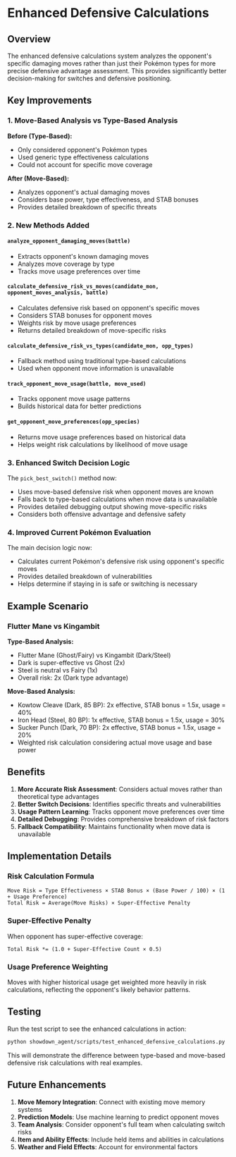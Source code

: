 # Enhanced Defensive Calculations

## Overview

The enhanced defensive calculations system analyzes the opponent's specific damaging moves rather than just their Pokémon types for more precise defensive advantage assessment. This provides significantly better decision-making for switches and defensive positioning.

## Key Improvements

### 1. Move-Based Analysis vs Type-Based Analysis

**Before (Type-Based):**
- Only considered opponent's Pokémon types
- Used generic type effectiveness calculations
- Could not account for specific move coverage

**After (Move-Based):**
- Analyzes opponent's actual damaging moves
- Considers base power, type effectiveness, and STAB bonuses
- Provides detailed breakdown of specific threats

### 2. New Methods Added

#### `analyze_opponent_damaging_moves(battle)`
- Extracts opponent's known damaging moves
- Analyzes move coverage by type
- Tracks move usage preferences over time

#### `calculate_defensive_risk_vs_moves(candidate_mon, opponent_moves_analysis, battle)`
- Calculates defensive risk based on opponent's specific moves
- Considers STAB bonuses for opponent moves
- Weights risk by move usage preferences
- Returns detailed breakdown of move-specific risks

#### `calculate_defensive_risk_vs_types(candidate_mon, opp_types)`
- Fallback method using traditional type-based calculations
- Used when opponent move information is unavailable

#### `track_opponent_move_usage(battle, move_used)`
- Tracks opponent move usage patterns
- Builds historical data for better predictions

#### `get_opponent_move_preferences(opp_species)`
- Returns move usage preferences based on historical data
- Helps weight risk calculations by likelihood of move usage

### 3. Enhanced Switch Decision Logic

The `pick_best_switch()` method now:
- Uses move-based defensive risk when opponent moves are known
- Falls back to type-based calculations when move data is unavailable
- Provides detailed debugging output showing move-specific risks
- Considers both offensive advantage and defensive safety

### 4. Improved Current Pokémon Evaluation

The main decision logic now:
- Calculates current Pokémon's defensive risk using opponent's specific moves
- Provides detailed breakdown of vulnerabilities
- Helps determine if staying in is safe or switching is necessary

## Example Scenario

### Flutter Mane vs Kingambit

**Type-Based Analysis:**
- Flutter Mane (Ghost/Fairy) vs Kingambit (Dark/Steel)
- Dark is super-effective vs Ghost (2x)
- Steel is neutral vs Fairy (1x)
- Overall risk: 2x (Dark type advantage)

**Move-Based Analysis:**
- Kowtow Cleave (Dark, 85 BP): 2x effective, STAB bonus = 1.5x, usage = 40%
- Iron Head (Steel, 80 BP): 1x effective, STAB bonus = 1.5x, usage = 30%
- Sucker Punch (Dark, 70 BP): 2x effective, STAB bonus = 1.5x, usage = 20%
- Weighted risk calculation considering actual move usage and base power

## Benefits

1. **More Accurate Risk Assessment**: Considers actual moves rather than theoretical type advantages
2. **Better Switch Decisions**: Identifies specific threats and vulnerabilities
3. **Usage Pattern Learning**: Tracks opponent move preferences over time
4. **Detailed Debugging**: Provides comprehensive breakdown of risk factors
5. **Fallback Compatibility**: Maintains functionality when move data is unavailable

## Implementation Details

### Risk Calculation Formula

```
Move Risk = Type Effectiveness × STAB Bonus × (Base Power / 100) × (1 + Usage Preference)
Total Risk = Average(Move Risks) × Super-Effective Penalty
```

### Super-Effective Penalty

When opponent has super-effective coverage:
```
Total Risk *= (1.0 + Super-Effective Count × 0.5)
```

### Usage Preference Weighting

Moves with higher historical usage get weighted more heavily in risk calculations, reflecting the opponent's likely behavior patterns.

## Testing

Run the test script to see the enhanced calculations in action:

```bash
python showdown_agent/scripts/test_enhanced_defensive_calculations.py
```

This will demonstrate the difference between type-based and move-based defensive risk calculations with real examples.

## Future Enhancements

1. **Move Memory Integration**: Connect with existing move memory systems
2. **Prediction Models**: Use machine learning to predict opponent moves
3. **Team Analysis**: Consider opponent's full team when calculating switch risks
4. **Item and Ability Effects**: Include held items and abilities in calculations
5. **Weather and Field Effects**: Account for environmental factors

